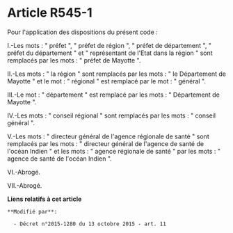 # Article R545-1

Pour l'application des dispositions du présent code : 

I.-Les mots : " préfet ", " préfet de région ", " préfet de département ", " préfet du département " et " représentant de
l'Etat dans la région " sont remplacés par les mots : " préfet de Mayotte ". 

II.-Les mots : " la région " sont remplacés par les mots : " le Département de Mayotte " et le mot : " régional " est
remplacé par le mot : " général ". 

III.-Le mot : " département " est remplacé par les mots : " Département de Mayotte ". 

IV.-Les mots : " conseil régional " sont remplacés par les mots : " conseil général ". 

V.-Les mots : " directeur général de l'agence régionale de santé " sont remplacés par les mots : " directeur général de
l'agence de santé de l'océan Indien " et les mots : " agence régionale de santé " par les mots : " agence de santé de l'océan
Indien ". 

VI.-Abrogé. 

VII.-Abrogé.

**Liens relatifs à cet article**

	**Modifié par**:

	  - Décret n°2015-1280 du 13 octobre 2015 - art. 11
